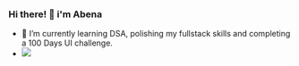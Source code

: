 ### Hi there! 👋 i'm Abena



- 🌱 I’m currently learning DSA, polishing my fullstack skills and completing a 100 Days UI challenge.
- ![](https://komarev.com/ghpvc/?username=abena07&style=blueviolet)




